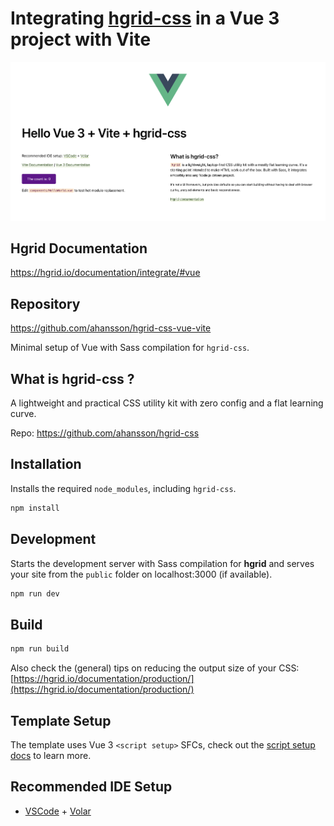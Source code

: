 # Integrating [hgrid-css](https://github.com/ahansson/hgrid-css) in a Vue 3 project with Vite

<p><img src="./src/assets/img/screenshot.png" alt="Screenshot" title="Screenshot"></p>

## Hgrid Documentation
https://hgrid.io/documentation/integrate/#vue

## Repository
https://github.com/ahansson/hgrid-css-vue-vite

Minimal setup of Vue with Sass compilation for `hgrid-css`.

## What is hgrid-css ?

A lightweight and practical CSS utility kit with zero config and a flat learning curve.

Repo: https://github.com/ahansson/hgrid-css

## Installation

Installs the required `node_modules`, including `hgrid-css`.

```bash
npm install
```

## Development

Starts the development server with Sass compilation for **hgrid** and serves your site from the `public` folder on localhost:3000 (if available).

```bash
npm run dev
```

## Build

```bash
npm run build
```
Also check the (general) tips on reducing the output size of your CSS: [https://hgrid.io/documentation/production/](https://hgrid.io/documentation/production/)

## Template Setup

The template uses Vue 3 `<script setup>` SFCs, check out the [script setup docs](https://v3.vuejs.org/api/sfc-script-setup.html#sfc-script-setup) to learn more.

## Recommended IDE Setup

- [VSCode](https://code.visualstudio.com/) + [Volar](https://marketplace.visualstudio.com/items?itemName=johnsoncodehk.volar)
